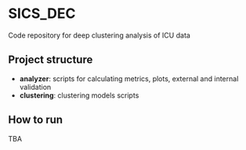# SICS_DEC
Code repository for deep clustering analysis of ICU data

## Project structure
* __analyzer__: scripts for calculating metrics, plots, external and internal validation
* __clustering__: clustering models scripts

## How to run
TBA